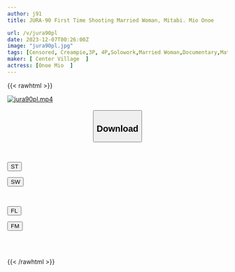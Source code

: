 ```yaml
---
author: j91
title: JURA-90 First Time Shooting Married Woman, Mitabi. Mio Onoe

url: /v/jura90pl
date: 2023-12-07T00:26:00Z
image: "jura90pl.jpg"
tags: [Censored, Creampie,3P, 4P,Solowork,Married Woman,Documentary,Mature Woman	]
maker: [ Center Village  ]
actress: [Onoe Mio  ]
---
```



{{< rawhtml >}}

<div class="video" data-videoid="jrxywavKomfLrB">
    <a href="javascript:;">
        <img src="/v/jura90pl/jura90pl.jpg" width="WIDTH" height="HEIGHT" alt="jura90pl.mp4" loading="lazy">
    </a>
</div>

<script type="text/javascript" src="https://j91.asia/asset/on-demand-st.js"></script>

<br>
  <link rel="stylesheet" href="https://j91.asia/asset/bs5.css">
  
  <center>
  <button class="btn btn-primary" type="button" data-bs-toggle="collapse" data-bs-target=".multi-collapse" aria-expanded="false" aria-controls="multiCollapseExample1 multiCollapseExample2"><h2>Download</h2></button></center>
</p>
<div class="row">
  <div class="col">
    <div class="collapse multi-collapse" id="multiCollapseExample1">
      <div class="card card-body">
	      	      <br>
<div class="buttons">  
<p><a href="https://streamtape.to/v/jrxywavKomfLrB" target="_blank"><button class="btn-hover color-3"><i class="fa fa-download"></i> ST</button></a></p>
<p><a href="https://flaswish.com/ge8496bba6s8" target="_blank"><button class="btn-hover color-2"><i class="fa fa-download"></i> SW</button></a></p></div>
    </div>
  </div>
</div>
  <div class="col">
    <div class="collapse multi-collapse" id="multiCollapseExample2">
      <div class="card card-body">
	      <br>
<div class="buttons">
<p><a href="https://filelions.site/f/gejcrpxwbw1h" target="_blank"><button class="btn-hover color-9"><i class="fa fa-download"></i> FL</button></a></p>
<p><a href="https://filemoon.sx/d/ydlc6flovinu" target="_blank"><button class="btn-hover color-8"><i class="fa fa-download"></i> FM</button></a></p></div>
<br><br>
      </div>
    </div>
  </div>
</div>

{{< /rawhtml >}}